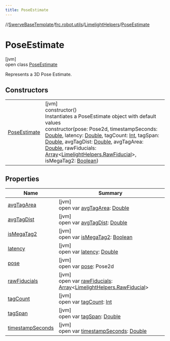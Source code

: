 ```yaml
---
title: PoseEstimate
---
```

//[SwerveBaseTemplate](../../../../index.html)/[frc.robot.utils](../../index.html)/[LimelightHelpers](../index.html)/[PoseEstimate](index.html)



# PoseEstimate



[jvm]\
open class [PoseEstimate](index.html)

Represents a 3D Pose Estimate.



## Constructors


| | |
|---|---|
| [PoseEstimate](-pose-estimate.html) | [jvm]<br>constructor()<br>Instantiates a PoseEstimate object with default values<br>constructor(pose: Pose2d, timestampSeconds: [Double](https://kotlinlang.org/api/latest/jvm/stdlib/kotlin/-double/index.html), latency: [Double](https://kotlinlang.org/api/latest/jvm/stdlib/kotlin/-double/index.html), tagCount: [Int](https://kotlinlang.org/api/latest/jvm/stdlib/kotlin/-int/index.html), tagSpan: [Double](https://kotlinlang.org/api/latest/jvm/stdlib/kotlin/-double/index.html), avgTagDist: [Double](https://kotlinlang.org/api/latest/jvm/stdlib/kotlin/-double/index.html), avgTagArea: [Double](https://kotlinlang.org/api/latest/jvm/stdlib/kotlin/-double/index.html), rawFiducials: [Array](https://kotlinlang.org/api/latest/jvm/stdlib/kotlin/-array/index.html)&lt;[LimelightHelpers.RawFiducial](../-raw-fiducial/index.html)&gt;, isMegaTag2: [Boolean](https://kotlinlang.org/api/latest/jvm/stdlib/kotlin/-boolean/index.html)) |


## Properties


| Name | Summary |
|---|---|
| [avgTagArea](avg-tag-area.html) | [jvm]<br>open var [avgTagArea](avg-tag-area.html): [Double](https://kotlinlang.org/api/latest/jvm/stdlib/kotlin/-double/index.html) |
| [avgTagDist](avg-tag-dist.html) | [jvm]<br>open var [avgTagDist](avg-tag-dist.html): [Double](https://kotlinlang.org/api/latest/jvm/stdlib/kotlin/-double/index.html) |
| [isMegaTag2](is-mega-tag2.html) | [jvm]<br>open var [isMegaTag2](is-mega-tag2.html): [Boolean](https://kotlinlang.org/api/latest/jvm/stdlib/kotlin/-boolean/index.html) |
| [latency](latency.html) | [jvm]<br>open var [latency](latency.html): [Double](https://kotlinlang.org/api/latest/jvm/stdlib/kotlin/-double/index.html) |
| [pose](pose.html) | [jvm]<br>open var [pose](pose.html): Pose2d |
| [rawFiducials](raw-fiducials.html) | [jvm]<br>open var [rawFiducials](raw-fiducials.html): [Array](https://kotlinlang.org/api/latest/jvm/stdlib/kotlin/-array/index.html)&lt;[LimelightHelpers.RawFiducial](../-raw-fiducial/index.html)&gt; |
| [tagCount](tag-count.html) | [jvm]<br>open var [tagCount](tag-count.html): [Int](https://kotlinlang.org/api/latest/jvm/stdlib/kotlin/-int/index.html) |
| [tagSpan](tag-span.html) | [jvm]<br>open var [tagSpan](tag-span.html): [Double](https://kotlinlang.org/api/latest/jvm/stdlib/kotlin/-double/index.html) |
| [timestampSeconds](timestamp-seconds.html) | [jvm]<br>open var [timestampSeconds](timestamp-seconds.html): [Double](https://kotlinlang.org/api/latest/jvm/stdlib/kotlin/-double/index.html) |

